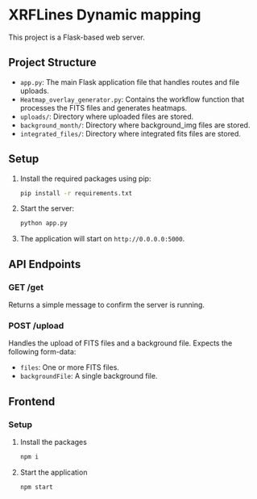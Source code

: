 # XRFLines Dynamic mapping

This project is a Flask-based web server.

## Project Structure

- `app.py`: The main Flask application file that handles routes and file uploads.
- `Heatmap_overlay_generator.py`: Contains the workflow function that processes the FITS files and generates heatmaps.
- `uploads/`: Directory where uploaded files are stored.
- `background_month/`: Directory where background_img files are stored.
- `integrated_files/`: Directory where integrated fits files are stored.

## Setup

1. Install the required packages using pip:
    ```sh
    pip install -r requirements.txt
    ```
2. Start the server:
    ```sh
    python app.py
    ```
3. The application will start on `http://0.0.0.0:5000`.

## API Endpoints

### GET /get

Returns a simple message to confirm the server is running.

### POST /upload

Handles the upload of FITS files and a background file. Expects the following form-data:

- `files`: One or more FITS files.
- `backgroundFile`: A single background file.


## Frontend

### Setup

1. Install the packages
   ```sh
   npm i
   ```
2. Start the application
    ```sh
    npm start
    ```

